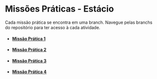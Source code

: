 # Missões Práticas - Estácio

Cada missão prática se encontra em uma branch. Navegue pelas branchs do repositório para ter acesso à cada atividade.

- #### [Missão Prática 1](https://github.com/SandroRDS/trabalhos-estacio/tree/missao-pratica-1)
- #### [Missão Prática 2](https://github.com/SandroRDS/trabalhos-estacio/tree/missao-pratica-2)
- #### [Missão Prática 3](https://github.com/SandroRDS/trabalhos-estacio/tree/missao-pratica-3)
- #### [Missão Prática 4](https://github.com/SandroRDS/trabalhos-estacio/tree/missao-pratica-4)